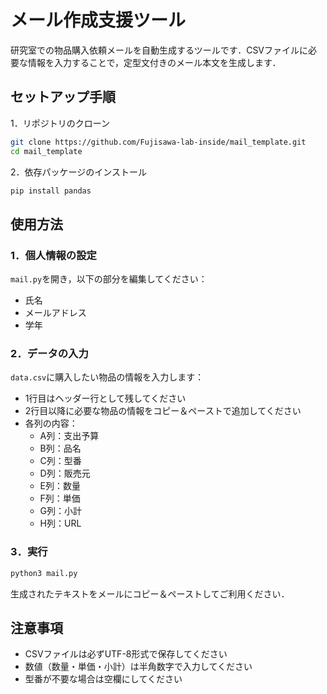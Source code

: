 # メール作成支援ツール

研究室での物品購入依頼メールを自動生成するツールです．CSVファイルに必要な情報を入力することで，定型文付きのメール本文を生成します．

## セットアップ手順

1．リポジトリのクローン
```bash
git clone https://github.com/Fujisawa-lab-inside/mail_template.git
cd mail_template
```

2．依存パッケージのインストール
```bash
pip install pandas
```

## 使用方法

### 1．個人情報の設定
`mail.py`を開き，以下の部分を編集してください：
- 氏名
- メールアドレス
- 学年

### 2．データの入力
`data.csv`に購入したい物品の情報を入力します：
- 1行目はヘッダー行として残してください
- 2行目以降に必要な物品の情報をコピー＆ペーストで追加してください
- 各列の内容：
  - A列：支出予算
  - B列：品名
  - C列：型番
  - D列：販売元
  - E列：数量
  - F列：単価
  - G列：小計
  - H列：URL

### 3．実行
```bash
python3 mail.py
```

生成されたテキストをメールにコピー＆ペーストしてご利用ください．

## 注意事項
- CSVファイルは必ずUTF-8形式で保存してください
- 数値（数量・単価・小計）は半角数字で入力してください
- 型番が不要な場合は空欄にしてください